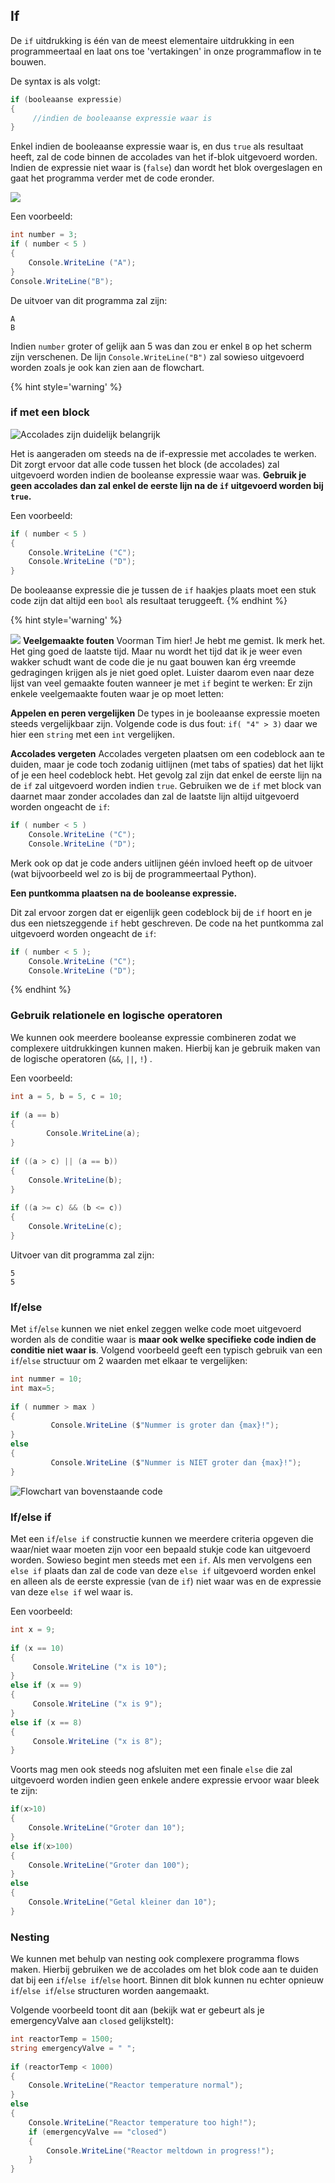 ## If

De ``if`` uitdrukking is één van de meest elementaire uitdrukking in een programmeertaal en laat ons toe 'vertakingen' in onze programmaflow in te bouwen.

De syntax is als volgt:

```csharp
if (booleaanse expressie) 
{
     //indien de booleaanse expressie waar is
}

```
Enkel indien de booleaanse expressie waar is, en dus ``true`` als resultaat heeft, zal de code binnen de accolades van het if-blok uitgevoerd worden. Indien de expressie niet waar is (``false``) dan wordt het blok overgeslagen en gaat het programma verder met de code eronder.

![](../assets/2_beslissingen/ifflow.png)

Een voorbeeld:

```csharp
int number = 3;
if ( number < 5 )
{
    Console.WriteLine ("A");
}
Console.WriteLine("B");
```

De uitvoer van dit programma zal zijn:

```text
A
B
```

Indien ``number`` groter of gelijk aan 5 was dan zou er enkel ``B`` op het scherm zijn verschenen. De lijn ``Console.WriteLine("B")`` zal sowieso uitgevoerd worden zoals je ook kan zien aan de flowchart.


{% hint style='warning' %}
### if met een block

![Accolades zijn duidelijk belangrijk](../assets/2_beslissingen/iffflowblock.png)

Het is aangeraden om steeds na de if-expressie met accolades te werken. Dit zorgt ervoor dat alle code tussen het block (de accolades) zal uitgevoerd worden indien de booleanse expressie waar was. **Gebruik je geen accolades dan zal enkel de eerste lijn na de ``if`` uitgevoerd worden bij ``true``.**

Een voorbeeld:
```csharp
if ( number < 5 )
{
    Console.WriteLine ("C");
    Console.WriteLine ("D");
}
```



De booleaanse expressie die je tussen de ``if`` haakjes plaats moet een stuk code zijn dat altijd een ``bool`` als resultaat teruggeeft. 
{% endhint %}



<!---NOBOOKSTART--->
{% hint style='warning' %}
<!---NOBOOKEND--->
<!---{aside}--->
<!--- {float:right, width:50%} --->
![](../assets/attention.png)
**Veelgemaakte fouten**
Voorman Tim hier! Je hebt me gemist. Ik merk het. Het ging goed de laatste tijd. Maar nu wordt het tijd dat ik je weer even wakker schudt want de code die je nu gaat bouwen kan érg vreemde gedragingen krijgen als je niet goed oplet. Luister daarom even naar deze lijst van veel gemaakte fouten wanneer je met ``if`` begint te werken: 
Er zijn enkele veelgemaakte fouten waar je op moet letten:

**Appelen en peren vergelijken**
De types in je booleaanse expressie moeten steeds vergelijkbaar zijn. Volgende code is dus fout: ``if( "4" > 3)`` daar we hier een ``string`` met een ``int`` vergelijken.

**Accolades vergeten**
Accolades vergeten plaatsen om een codeblock aan te duiden, maar je code toch zodanig uitlijnen (met tabs of spaties) dat het lijkt of je een heel codeblock hebt. Het gevolg zal zijn dat enkel de eerste lijn na de ``if`` zal uitgevoerd worden indien ``true``. Gebruiken we de ``if`` met block van daarnet maar zonder accolades dan zal de laatste lijn altijd uitgevoerd worden ongeacht de ``if``:

```csharp
if ( number < 5 )
    Console.WriteLine ("C");
    Console.WriteLine ("D");
```

Merk ook op dat je code anders uitlijnen géén invloed heeft op de uitvoer (wat bijvoorbeeld wel zo is bij de programmeertaal Python).

**Een puntkomma plaatsen na de booleanse expressie.** 

Dit zal ervoor zorgen dat er eigenlijk geen codeblock bij de ``if`` hoort en je dus een nietszeggende ``if`` hebt geschreven. De code na het puntkomma zal uitgevoerd worden ongeacht de ``if``:

```csharp
if ( number < 5 );
    Console.WriteLine ("C");
    Console.WriteLine ("D");
```

<!---{/aside}--->
<!---NOBOOKSTART--->
{% endhint %}
<!---NOBOOKEND--->

### Gebruik relationele en logische operatoren

We kunnen ook meerdere booleanse expressie combineren zodat we complexere uitdrukkingen kunnen maken. Hierbij kan je gebruik maken van de logische operatoren (``&&``, ``||``, ``!``) .

Een voorbeeld:
```csharp
int a = 5, b = 5, c = 10;
 
if (a == b)
{
        Console.WriteLine(a);
}
 
if ((a > c) || (a == b))
{  
    Console.WriteLine(b);
}
 
if ((a >= c) && (b <= c))
{
    Console.WriteLine(c);
}
```

Uitvoer van dit programma zal zijn:

<!---{line-numbers:false}--->
```text
5
5
```

### If/else
Met ``if``/``else`` kunnen we niet enkel zeggen welke code moet uitgevoerd worden als de conditie waar is **maar ook welke specifieke code indien de conditie niet waar is**. Volgend voorbeeld geeft een typisch gebruik van een ``if``/``else`` structuur om 2 waarden met elkaar te vergelijken:

```csharp
int nummer = 10;
int max=5;
 
if ( nummer > max )
{
         Console.WriteLine ($"Nummer is groter dan {max}!");
}
else
{
         Console.WriteLine ($"Nummer is NIET groter dan {max}!");
}
```

<!--- {width:60%} --->
![Flowchart van bovenstaande code](../assets/2_beslissingen/ifelseflow.png)

### If/else if
Met een ``if``/``else if`` constructie kunnen we meerdere criteria opgeven die waar/niet waar moeten zijn voor een bepaald stukje code kan uitgevoerd worden. 
Sowieso begint men steeds met een ``if``. Als men vervolgens een ``else if`` plaats dan zal de code van deze ``else if`` uitgevoerd worden enkel en alleen als de eerste expressie (van de ``if``) niet waar was en de expressie van deze ``else if`` wel waar is.

Een voorbeeld:

```csharp
int x = 9;
 
if (x == 10)
{
     Console.WriteLine ("x is 10");
}
else if (x == 9)
{
     Console.WriteLine ("x is 9");
}
else if (x == 8)
{
     Console.WriteLine ("x is 8");
}
```

Voorts mag men ook steeds nog afsluiten met een finale ``else`` die zal uitgevoerd worden indien geen enkele andere expressie ervoor waar bleek te zijn:

```csharp
if(x>10)
{
    Console.WriteLine("Groter dan 10");
}
else if(x>100)
{
    Console.WriteLine("Groter dan 100");
}
else
{
    Console.WriteLine("Getal kleiner dan 10");
}

```


### Nesting
We kunnen met behulp van nesting ook complexere programma flows maken. Hierbij gebruiken we de accolades om het blok code aan te duiden dat bij een ``if``/``else if``/``else`` hoort. Binnen dit blok kunnen nu echter opnieuw ``if``/``else if``/``else`` structuren worden aangemaakt.

Volgende voorbeeld toont dit aan (bekijk wat er gebeurt als je emergencyValve aan ``closed`` gelijkstelt):

```csharp
int reactorTemp = 1500;
string emergencyValve = " ";
 
if (reactorTemp < 1000)
{
    Console.WriteLine("Reactor temperature normal");
}
else
{
    Console.WriteLine("Reactor temperature too high!");
    if (emergencyValve == "closed")
    {
        Console.WriteLine("Reactor meltdown in progress!");
    }
}
```